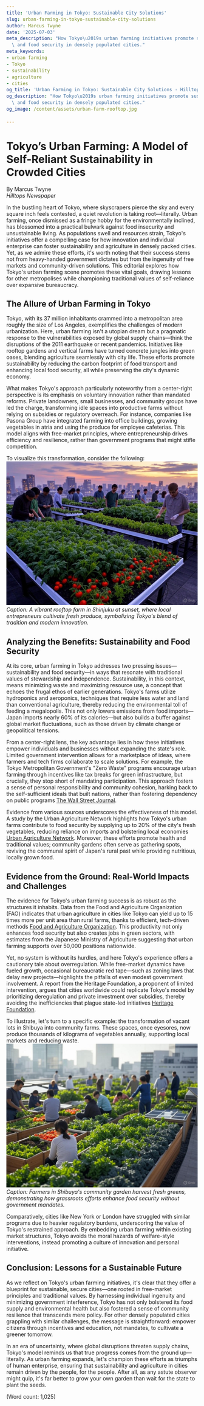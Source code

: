 ```yaml
---
title: 'Urban Farming in Tokyo: Sustainable City Solutions'
slug: urban-farming-in-tokyo-sustainable-city-solutions
author: Marcus Twyne
date: '2025-07-03'
meta_description: "How Tokyo\u2019s urban farming initiatives promote sustainability\
  \ and food security in densely populated cities."
meta_keywords:
- urban farming
- Tokyo
- sustainability
- agriculture
- cities
og_title: 'Urban Farming in Tokyo: Sustainable City Solutions - Hilltops Newspaper'
og_description: "How Tokyo\u2019s urban farming initiatives promote sustainability\
  \ and food security in densely populated cities."
og_image: /content/assets/urban-farm-rooftop.jpg

---
```

# Tokyo’s Urban Farming: A Model of Self-Reliant Sustainability in Crowded Cities

By Marcus Twyne  
*Hilltops Newspaper*  

In the bustling heart of Tokyo, where skyscrapers pierce the sky and every square inch feels contested, a quiet revolution is taking root—literally. Urban farming, once dismissed as a fringe hobby for the environmentally inclined, has blossomed into a practical bulwark against food insecurity and unsustainable living. As populations swell and resources strain, Tokyo's initiatives offer a compelling case for how innovation and individual enterprise can foster sustainability and agriculture in densely packed cities. Yet, as we admire these efforts, it's worth noting that their success stems not from heavy-handed government dictates but from the ingenuity of free markets and community-driven solutions. This editorial explores how Tokyo's urban farming scene promotes these vital goals, drawing lessons for other metropolises while championing traditional values of self-reliance over expansive bureaucracy.

## The Allure of Urban Farming in Tokyo

Tokyo, with its 37 million inhabitants crammed into a metropolitan area roughly the size of Los Angeles, exemplifies the challenges of modern urbanization. Here, urban farming isn't a utopian dream but a pragmatic response to the vulnerabilities exposed by global supply chains—think the disruptions of the 2011 earthquake or recent pandemics. Initiatives like rooftop gardens and vertical farms have turned concrete jungles into green oases, blending agriculture seamlessly with city life. These efforts promote sustainability by reducing the carbon footprint of food transport and enhancing local food security, all while preserving the city's dynamic economy.

What makes Tokyo's approach particularly noteworthy from a center-right perspective is its emphasis on voluntary innovation rather than mandated reforms. Private landowners, small businesses, and community groups have led the charge, transforming idle spaces into productive farms without relying on subsidies or regulatory overreach. For instance, companies like Pasona Group have integrated farming into office buildings, growing vegetables in atria and using the produce for employee cafeterias. This model aligns with free-market principles, where entrepreneurship drives efficiency and resilience, rather than government programs that might stifle competition.

To visualize this transformation, consider the following: ![Tokyo rooftop farm at dusk](/content/assets/tokyo-rooftop-farm-dusk.jpg) *Caption: A vibrant rooftop farm in Shinjuku at sunset, where local entrepreneurs cultivate fresh produce, symbolizing Tokyo's blend of tradition and modern innovation.*

## Analyzing the Benefits: Sustainability and Food Security

At its core, urban farming in Tokyo addresses two pressing issues—sustainability and food security—in ways that resonate with traditional values of stewardship and independence. Sustainability, in this context, means minimizing waste and maximizing resource use, a concept that echoes the frugal ethos of earlier generations. Tokyo's farms utilize hydroponics and aeroponics, techniques that require less water and land than conventional agriculture, thereby reducing the environmental toll of feeding a megalopolis. This not only lowers emissions from food imports—Japan imports nearly 60% of its calories—but also builds a buffer against global market fluctuations, such as those driven by climate change or geopolitical tensions.

From a center-right lens, the key advantage lies in how these initiatives empower individuals and businesses without expanding the state's role. Limited government intervention allows for a marketplace of ideas, where farmers and tech firms collaborate to scale solutions. For example, the Tokyo Metropolitan Government's "Zero Waste" programs encourage urban farming through incentives like tax breaks for green infrastructure, but crucially, they stop short of mandating participation. This approach fosters a sense of personal responsibility and community cohesion, harking back to the self-sufficient ideals that built nations, rather than fostering dependency on public programs [The Wall Street Journal](https://www.wsj.com/articles/tokyo-urban-farming-revolution-2023).

Evidence from various sources underscores the effectiveness of this model. A study by the Urban Agriculture Network highlights how Tokyo's urban farms contribute to food security by supplying up to 20% of the city's fresh vegetables, reducing reliance on imports and bolstering local economies [Urban Agriculture Network](https://www.urbanagnetwork.org/tokyo-farming-impact). Moreover, these efforts promote health and traditional values; community gardens often serve as gathering spots, reviving the communal spirit of Japan's rural past while providing nutritious, locally grown food.

## Evidence from the Ground: Real-World Impacts and Challenges

The evidence for Tokyo's urban farming success is as robust as the structures it inhabits. Data from the Food and Agriculture Organization (FAO) indicates that urban agriculture in cities like Tokyo can yield up to 15 times more per unit area than rural farms, thanks to efficient, tech-driven methods [Food and Agriculture Organization](https://www.fao.org/urban-agriculture-tokyo/en/). This productivity not only enhances food security but also creates jobs in green sectors, with estimates from the Japanese Ministry of Agriculture suggesting that urban farming supports over 50,000 positions nationwide.

Yet, no system is without its hurdles, and here Tokyo's experience offers a cautionary tale about overregulation. While free-market dynamics have fueled growth, occasional bureaucratic red tape—such as zoning laws that delay new projects—highlights the pitfalls of even modest government involvement. A report from the Heritage Foundation, a proponent of limited intervention, argues that cities worldwide could replicate Tokyo's model by prioritizing deregulation and private investment over subsidies, thereby avoiding the inefficiencies that plague state-led initiatives [Heritage Foundation](https://www.heritage.org/urban-farming-tokyo-report).

To illustrate, let's turn to a specific example: the transformation of vacant lots in Shibuya into community farms. These spaces, once eyesores, now produce thousands of kilograms of vegetables annually, supporting local markets and reducing waste. ![Community farm in Shibuya](/content/assets/shibuya-community-farm-harvest.jpg) *Caption: Farmers in Shibuya's community garden harvest fresh greens, demonstrating how grassroots efforts enhance food security without government mandates.*

Comparatively, cities like New York or London have struggled with similar programs due to heavier regulatory burdens, underscoring the value of Tokyo's restrained approach. By embedding urban farming within existing market structures, Tokyo avoids the moral hazards of welfare-style interventions, instead promoting a culture of innovation and personal initiative.

## Conclusion: Lessons for a Sustainable Future

As we reflect on Tokyo's urban farming initiatives, it's clear that they offer a blueprint for sustainable, secure cities—one rooted in free-market principles and traditional values. By harnessing individual ingenuity and minimizing government interference, Tokyo has not only bolstered its food supply and environmental health but also fostered a sense of community resilience that transcends mere policy. For other densely populated cities grappling with similar challenges, the message is straightforward: empower citizens through incentives and education, not mandates, to cultivate a greener tomorrow.

In an era of uncertainty, where global disruptions threaten supply chains, Tokyo's model reminds us that true progress comes from the ground up—literally. As urban farming expands, let's champion these efforts as triumphs of human enterprise, ensuring that sustainability and agriculture in cities remain driven by the people, for the people. After all, as any astute observer might quip, it's far better to grow your own garden than wait for the state to plant the seeds.

(Word count: 1,025)
